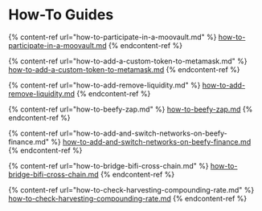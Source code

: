 # How-To Guides

{% content-ref url="how-to-participate-in-a-moovault.md" %}
[how-to-participate-in-a-moovault.md](how-to-participate-in-a-moovault.md)
{% endcontent-ref %}

{% content-ref url="how-to-add-a-custom-token-to-metamask.md" %}
[how-to-add-a-custom-token-to-metamask.md](how-to-add-a-custom-token-to-metamask.md)
{% endcontent-ref %}

{% content-ref url="how-to-add-remove-liquidity.md" %}
[how-to-add-remove-liquidity.md](how-to-add-remove-liquidity.md)
{% endcontent-ref %}

{% content-ref url="how-to-beefy-zap.md" %}
[how-to-beefy-zap.md](how-to-beefy-zap.md)
{% endcontent-ref %}

{% content-ref url="how-to-add-and-switch-networks-on-beefy-finance.md" %}
[how-to-add-and-switch-networks-on-beefy-finance.md](how-to-add-and-switch-networks-on-beefy-finance.md)
{% endcontent-ref %}

{% content-ref url="how-to-bridge-bifi-cross-chain.md" %}
[how-to-bridge-bifi-cross-chain.md](how-to-bridge-bifi-cross-chain.md)
{% endcontent-ref %}

{% content-ref url="how-to-check-harvesting-compounding-rate.md" %}
[how-to-check-harvesting-compounding-rate.md](how-to-check-harvesting-compounding-rate.md)
{% endcontent-ref %}
